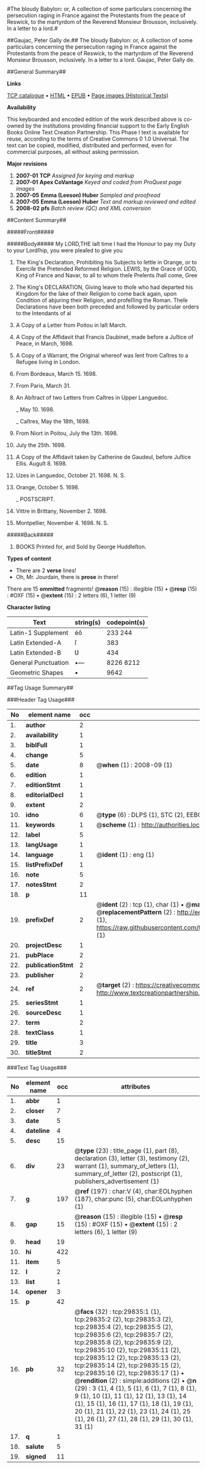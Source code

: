 #The bloudy Babylon: or, A collection of some particulars concerning the persecution raging in France against the Protestants from the peace of Reswick, to the martyrdom of the Reverend Monsieur Brousson, inclusively. In a letter to a lord.#

##Gaujac, Peter Gally de.##
The bloudy Babylon: or, A collection of some particulars concerning the persecution raging in France against the Protestants from the peace of Reswick, to the martyrdom of the Reverend Monsieur Brousson, inclusively. In a letter to a lord.
Gaujac, Peter Gally de.

##General Summary##

**Links**

[TCP catalogue](http://www.ota.ox.ac.uk/tcp/)  • 
[HTML](http://tei.it.ox.ac.uk/tcp/Texts-HTML/free/A42/A42500.html)  • 
[EPUB](http://tei.it.ox.ac.uk/tcp/Texts-EPUB/free/A42/A42500.epub) • 
[Page images (Historical Texts)](https://data.historicaltexts.jisc.ac.uk/view?pubId=eebo-99825453e&pageId=eebo-99825453e-29835-1)

**Availability**

This keyboarded and encoded edition of the
	       work described above is co-owned by the institutions
	       providing financial support to the Early English Books
	       Online Text Creation Partnership. This Phase I text is
	       available for reuse, according to the terms of Creative
	       Commons 0 1.0 Universal. The text can be copied,
	       modified, distributed and performed, even for
	       commercial purposes, all without asking permission.

**Major revisions**

1. __2007-01__ __TCP__ *Assigned for keying and markup*
1. __2007-01__ __Apex CoVantage__ *Keyed and coded from ProQuest page images*
1. __2007-05__ __Emma (Leeson) Huber__ *Sampled and proofread*
1. __2007-05__ __Emma (Leeson) Huber__ *Text and markup reviewed and edited*
1. __2008-02__ __pfs__ *Batch review (QC) and XML conversion*

##Content Summary##

#####Front#####

#####Body#####
My LORD,THE laſt time I had the Honour to pay my Duty to your Lordſhip, you were pleaſed to give you
1. The King's Declaration, Prohibiting his Subjects to ſettle in Orange, or to Exerciſe the Pretended Reformed Religion.
LEWIS, by the Grace of GOD, King of France and Navar, to all to whom theſe Preſents ſhall come, Gree
1. The King's DECLARATION, Giving leave to thoſe who had departed his Kingdom for the ſake of their Religion to come back again, upon Condition of abjuring their Religion, and profeſſing the Roman.
Theſe Declarations have been both preceded and followed by particular orders to the Intendants of al
1. A Copy of a Letter from Poitou in laſt March.

1. A Copy of the Affidavit that Francis Daubinet, made before a Juſtice of Peace, in March, 1698.

1. A Copy of a Warrant, the Original whereof was ſent from Caſtres to a Refugee living in London.

1. From Bordeaux, March 15. 1698.

1. From Paris, March 31.

1. An Abſtract of two Letters from Caſtres in Upper Languedoc.

    _ May 10. 1698.

    _ Caſtres, May the 18th, 1698.

1. From Niort in Poitou, July the 13th. 1698.

1. July the 25th. 1698.

1. A Copy of the Affidavit taken by Catherine de Gaudeul, before Juſtice Ellis. Auguſt 8. 1698.

1. Uzes in Languedoc, October 21. 1698. N. S.

1. Orange, October 5. 1698.

    _ POSTSCRIPT.

1. Vittre in Brittany, November 2. 1698.

1. Montpellier, November 4. 1698. N. S.

#####Back#####

1. BOOKS Printed for, and Sold by George Huddleſton.

**Types of content**

  * There are 2 **verse** lines!
  * Oh, Mr. Jourdain, there is **prose** in there!

There are 15 **ommitted** fragments! 
 @__reason__ (15) : illegible (15)  •  @__resp__ (15) : #OXF (15)  •  @__extent__ (15) : 2 letters (6), 1 letter (9)

**Character listing**


|Text|string(s)|codepoint(s)|
|---|---|---|
|Latin-1 Supplement|éô|233 244|
|Latin Extended-A|ſ|383|
|Latin Extended-B|Ʋ|434|
|General Punctuation|•—|8226 8212|
|Geometric Shapes|▪|9642|

##Tag Usage Summary##

###Header Tag Usage###

|No|element name|occ|attributes|
|---|---|---|---|
|1.|__author__|2||
|2.|__availability__|1||
|3.|__biblFull__|1||
|4.|__change__|5||
|5.|__date__|8| @__when__ (1) : 2008-09 (1)|
|6.|__edition__|1||
|7.|__editionStmt__|1||
|8.|__editorialDecl__|1||
|9.|__extent__|2||
|10.|__idno__|6| @__type__ (6) : DLPS (1), STC (2), EEBO-CITATION (1), PROQUEST (1), VID (1)|
|11.|__keywords__|1| @__scheme__ (1) : http://authorities.loc.gov/ (1)|
|12.|__label__|5||
|13.|__langUsage__|1||
|14.|__language__|1| @__ident__ (1) : eng (1)|
|15.|__listPrefixDef__|1||
|16.|__note__|5||
|17.|__notesStmt__|2||
|18.|__p__|11||
|19.|__prefixDef__|2| @__ident__ (2) : tcp (1), char (1)  •  @__matchPattern__ (2) : ([0-9\-]+):([0-9IVX]+) (1), (.+) (1)  •  @__replacementPattern__ (2) : http://eebo.chadwyck.com/downloadtiff?vid=$1&page=$2 (1), https://raw.githubusercontent.com/textcreationpartnership/Texts/master/tcpchars.xml#$1 (1)|
|20.|__projectDesc__|1||
|21.|__pubPlace__|2||
|22.|__publicationStmt__|2||
|23.|__publisher__|2||
|24.|__ref__|2| @__target__ (2) : https://creativecommons.org/publicdomain/zero/1.0/ (1), http://www.textcreationpartnership.org/docs/. (1)|
|25.|__seriesStmt__|1||
|26.|__sourceDesc__|1||
|27.|__term__|2||
|28.|__textClass__|1||
|29.|__title__|3||
|30.|__titleStmt__|2||


###Text Tag Usage###

|No|element name|occ|attributes|
|---|---|---|---|
|1.|__abbr__|1||
|2.|__closer__|7||
|3.|__date__|5||
|4.|__dateline__|4||
|5.|__desc__|15||
|6.|__div__|23| @__type__ (23) : title_page (1), part (8), declaration (3), letter (3), testimony (2), warrant (1), summary_of_letters (1), summary_of_letter (2), postscript (1), publishers_advertisement (1)|
|7.|__g__|197| @__ref__ (197) : char:V (4), char:EOLhyphen (187), char:punc (5), char:EOLunhyphen (1)|
|8.|__gap__|15| @__reason__ (15) : illegible (15)  •  @__resp__ (15) : #OXF (15)  •  @__extent__ (15) : 2 letters (6), 1 letter (9)|
|9.|__head__|19||
|10.|__hi__|422||
|11.|__item__|5||
|12.|__l__|2||
|13.|__list__|1||
|14.|__opener__|3||
|15.|__p__|42||
|16.|__pb__|32| @__facs__ (32) : tcp:29835:1 (1), tcp:29835:2 (2), tcp:29835:3 (2), tcp:29835:4 (2), tcp:29835:5 (2), tcp:29835:6 (2), tcp:29835:7 (2), tcp:29835:8 (2), tcp:29835:9 (2), tcp:29835:10 (2), tcp:29835:11 (2), tcp:29835:12 (2), tcp:29835:13 (2), tcp:29835:14 (2), tcp:29835:15 (2), tcp:29835:16 (2), tcp:29835:17 (1)  •  @__rendition__ (2) : simple:additions (2)  •  @__n__ (29) : 3 (1), 4 (1), 5 (1), 6 (1), 7 (1), 8 (1), 9 (1), 10 (1), 11 (1), 12 (1), 13 (1), 14 (1), 15 (1), 16 (1), 17 (1), 18 (1), 19 (1), 20 (1), 21 (1), 22 (1), 23 (1), 24 (1), 25 (1), 26 (1), 27 (1), 28 (1), 29 (1), 30 (1), 31 (1)|
|17.|__q__|1||
|18.|__salute__|5||
|19.|__signed__|11||
